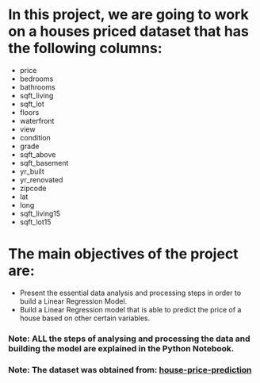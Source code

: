 # In this project, we are going to work on a houses priced dataset that has the following columns:
- price 	
- bedrooms 	
- bathrooms 	
- sqft_living 	
- sqft_lot 	
- floors
- waterfront
- view 
- condition
- grade 
- sqft_above 
- sqft_basement 
- yr_built 
- yr_renovated 
- zipcode
- lat 
- long 
- sqft_living15 
- sqft_lot15


# The main objectives of the project are:
- Present the essential data analysis and processing steps in order to build a Linear Regression Model.
- Build a Linear Regression model that is able to predict the price of a house based on other certain variables.




### Note: ALL the steps of analysing and processing the data and building  the model are explained in the Python Notebook.

### Note: The dataset was obtained from: [house-price-prediction](https://github.com/Shreyas3108/house-price-prediction)
 
 
 

